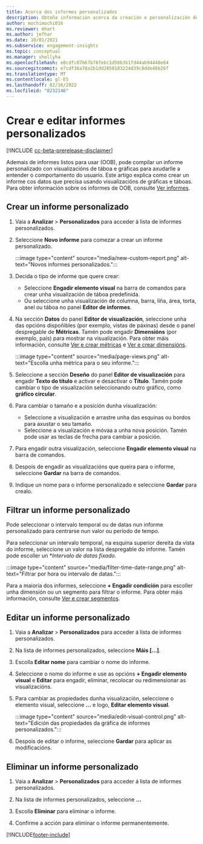 ```yaml
---
title: Acerca dos informes personalizados
description: Obteña información acerca da creación e personalización de informes.
author: mochimochi016
ms.reviewer: mhart
ms.author: jefhar
ms.date: 10/01/2021
ms.subservice: engagement-insights
ms.topic: conceptual
ms.manager: shellyha
ms.openlocfilehash: e8cdfc07b67b78febc1d50b3b1fd44ab94448e64
ms.sourcegitcommit: e7cdf36a78a2b1dd2850183224d39c8dde46b26f
ms.translationtype: MT
ms.contentlocale: gl-ES
ms.lasthandoff: 02/16/2022
ms.locfileid: "8232146"
---
```

# <a name="create-and-edit-custom-reports"></a>Crear e editar informes personalizados

[!INCLUDE [cc-beta-prerelease-disclaimer](includes/cc-beta-prerelease-disclaimer.md)]

Ademais de informes listos para usar (OOB), pode compilar un informe personalizado con visualizacións de táboa e gráficas para axudarlle a entender o comportamento do usuario. Este artigo explica como crear un informe cos datos que precisa usando visualizacións de gráficas e táboas. Para obter información sobre os informes de OOB, consulte [Ver informes](view-reports.md).

## <a name="create-a-custom-report"></a>Crear un informe personalizado

1. Vaia a **Analizar** > **Personalizados** para acceder á lista de informes personalizados.

1. Seleccione **Novo informe** para comezar a crear un informe personalizado.

   :::image type="content" source="media/new-custom-report.png" alt-text="Novos informes personalizados.":::

1. Decida o tipo de informe que quere crear:

    - Seleccione **Engadir elemento visual** na barra de comandos para crear unha visualización de táboa predefinida.
    - Ou seleccione unha visualización de columna, barra, liña, área, torta, anel ou táboa no panel **Editor de informes**.

1. Na sección **Datos** do panel **Editor de visualización**, seleccione unha das opcións dispoñibles (por exemplo, vistas de páxinas) desde o panel despregable de **Métricas**. Tamén pode engadir **Dimensións** (por exemplo, país) para mostrar na visualización. Para obter máis información, consulte [Ver e crear métricas](metrics.md) e [Ver e crear dimensións](dimensions.md).

   :::image type="content" source="media/page-views.png" alt-text="Escolla unha métrica para o seu informe.":::

1. Seleccione a sección **Deseño** do panel **Editor de visualización** para engadir **Texto do título** e activar e desactivar o **Título**.  Tamén pode cambiar o tipo de visualización seleccionando outro gráfico, como **gráfico circular**.

1. Para cambiar o tamaño e a posición dunha visualización:
   - Seleccione a visualización e arrastre unha das esquinas ou bordos para axustar o seu tamaño.
   - Seleccione a visualización e móvaa a unha nova posición. Tamén pode usar as teclas de frecha para cambiar a posición.
1. Para engadir outra visualización, seleccione **Engadir elemento visual** na barra de comandos.
1. Despois de engadir as visualizacións que queira para o informe, seleccione **Gardar** na barra de comandos.

1. Indique un nome para o informe personalizado e seleccione **Gardar** para crealo.
 
## <a name="filter-a-custom-report"></a>Filtrar un informe personalizado

Pode seleccionar o intervalo temporal ou de datas nun informe personalizado para centrarse nun valor ou período de tempo.

Para seleccionar un intervalo temporal, na esquina superior dereita da vista do informe, seleccione un valor na lista despregable do informe. Tamén pode escoller un **Intervalo de datas fixado*.

:::image type="content" source="media/filter-time-date-range.png" alt-text="Filtrar por hora ou intervalo de datas.":::

Para a maioría dos informes, seleccione **+ Engadir condición** para escoller unha dimensión ou un segmento para filtrar o informe. Para obter máis información, consulte [Ver e crear segmentos](segments.md).

## <a name="edit-a-custom-report"></a>Editar un informe personalizado

1. Vaia a **Analizar** > **Personalizados** para acceder á lista de informes personalizados.

1. Na lista de informes personalizados, seleccione **Máis [...]**. 

1. Escolla **Editar nome** para cambiar o nome do informe.

1. Seleccione o nome do informe e use as opcións **+ Engadir elemento visual** e **Editar** para engadir, eliminar, recolocar ou redimensionar as visualizacións.

1. Para cambiar as propiedades dunha visualización, seleccione o elemento visual, seleccione **...** e logo, **Editar elemento visual**.

   :::image type="content" source="media/edit-visual-control.png" alt-text="Edición das propiedades da gráfica de informes personalizados.":::

1. Despois de editar o informe, seleccione **Gardar** para aplicar as modificacións. 

## <a name="delete-a-custom-report"></a>Eliminar un informe personalizado

1. Vaia a **Analizar** > **Personalizados** para acceder á lista de informes personalizados.

1. Na lista de informes personalizados, seleccione **...**

1. Escolla **Eliminar** para eliminar o informe.

1. Confirme a acción para eliminar o informe permanentemente.


[!INCLUDE[footer-include](../includes/footer-banner.md)]
